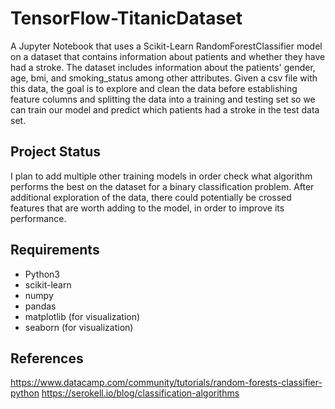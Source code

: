 # TensorFlow-TitanicDataset
A Jupyter Notebook that uses a Scikit-Learn RandomForestClassifier model on a dataset that contains information about patients and whether they have had a stroke. The dataset includes information about the patients' gender, age, bmi, and smoking_status among other attributes. Given a csv file with this data, the goal is to explore and clean the data before establishing feature columns and splitting the data into a training and testing set so we can train our model and predict which patients had a stroke in the test data set. 

## Project Status
I plan to add multiple other training models in order check what algorithm performs the best on the dataset for a binary classification problem. After additional exploration of the data, there could potentially be crossed features that are worth adding to the model, in order to improve its performance. 

## Requirements 
- Python3 
- scikit-learn 
- numpy
- pandas
- matplotlib (for visualization)
- seaborn (for visualization)

## References 
https://www.datacamp.com/community/tutorials/random-forests-classifier-python
https://serokell.io/blog/classification-algorithms
